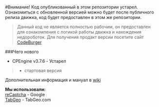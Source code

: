 #Внимание!
Код опубликованный в этом репозитории устарел. Ознакомиться с обновленной версией можно будет после публичного релиза движка, код будет предоставлен в этом же репозитории.

>Данный код не является полностью рабочим, он предоставлен для ознакомления с логикой работы движка и нахождения недороботок. Для получения продакт версии посетите сайт [CodeBurger](http://www.codeburger.it)

###Чего нового
* CPEngine v3.7.6 - Устарел

>* стартовая версия

Дополнительная информация и мануал в [wiki](https://github.com/CodeBurgerINT/CherryPie-Engine/wiki)

<b>Мы использовали:</b><br>
[reCaptcha](https://www.google.com/recaptcha/intro/index.html) - Google<br>
[TabGeo](http://tabgeo.com/) - TabGeo.com
